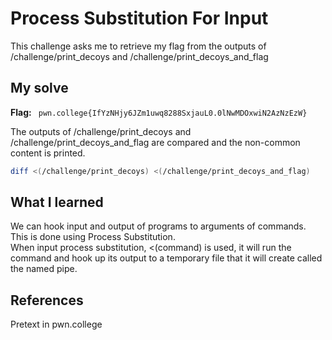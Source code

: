 # Process Substitution For Input
This challenge asks me to retrieve my flag from the outputs of /challenge/print_decoys and /challenge/print_decoys_and_flag

## My solve
**Flag:** ` pwn.college{IfYzNHjy6JZm1uwq8288SxjauL0.0lNwMDOxwiN2AzNzEzW}`

The outputs of /challenge/print_decoys and /challenge/print_decoys_and_flag are compared and the non-common content is printed. 
```bash
diff <(/challenge/print_decoys) <(/challenge/print_decoys_and_flag)
```

## What I learned
We can hook input and output of programs to arguments of commands. This is done using Process Substitution. <br>
When input process substitution, <(command) is used, it will run the command and hook up its output to a temporary file that it will create called the named pipe. 

## References 
Pretext in pwn.college

